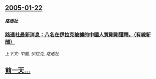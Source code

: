 ## [2005-01-22](/news/2005/01/22/index.md)

##### 路透社
### [ 路透社最新消息：八名在伊拉克被擄的中國人質剛剛獲釋。（有線新聞）](/news/2005/01/22/路透社最新消息-八名在伊拉克被擄的中國人質剛剛獲釋-有線新聞.md)
_上下文: 中国, 伊拉克, 路透社_

## [前一天...](/news/2005/01/21/index.md)

